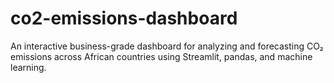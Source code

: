 # co2-emissions-dashboard
An interactive business-grade dashboard for analyzing and forecasting CO₂ emissions across African countries using Streamlit, pandas, and machine learning.
